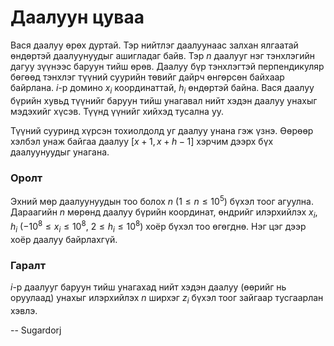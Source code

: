 Даалуун цуваа
=============
Вася даалуу өрөх дуртай. Тэр нийтлэг даалуунаас залхан ялгаатай өндөртэй даалуунуудыг ашигладаг байв. Тэр $n$ даалууг нэг тэнхлэгийн дагуу зүүнээс баруун тийш өрөв. Даалуу бүр тэнхлэгтэй перпендикуляр бөгөөд тэнхлэг түүний суурийн төвийг дайрч өнгөрсөн байхаар байрлана. $i$-р домино $x_i$ координаттай, $h_i$ өндөртэй байна. Вася даалуу бүрийн хувьд түүнийг баруун тийш унагавал нийт хэдэн даалуу унахыг мэдэхийг хүсэв. Түүнд үүнийг хийхэд тусална уу.

Түүний сууринд хүрсэн тохиолдолд уг даалуу унана гэж үзнэ. Өөрөөр хэлбэл унаж байгаа даалуу $[x + 1, x + h - 1]$ хэрчим дээрх бүх даалуунуудыг унагана.

### Оролт
Эхний мөр даалуунуудын тоо болох $n$ ($1 ≤ n ≤ 10^5$) бүхэл тоог агуулна. Дараагийн $n$ мөрөнд даалуу бүрийн координат, өндрийг илэрхийлэх $x_i$, $h_i$ ($- 10^8 ≤ x_i ≤ 10^8$, $2 ≤ h_i ≤ 10^8$) хоёр бүхэл тоо өгөгднө. Нэг цэг дээр хоёр даалуу байрлахгүй.

### Гаралт
$i$-р даалууг баруун тийш унагахад нийт хэдэн даалуу (өөрийг нь оруулаад) унахыг илэрхийлэх $n$ ширхэг $z_i$ бүхэл тоог зайгаар тусгаарлан хэвлэ.

-- Sugardorj
